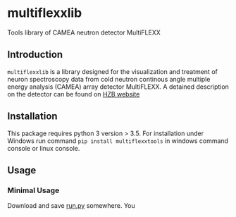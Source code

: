 # multiflexxlib
Tools library of CAMEA neutron detector MultiFLEXX
## Introduction
```multiflexxlib``` is a library designed for the visualization and treatment of neuron spectroscopy data from cold neutron continous angle multiple energy analysis (CAMEA) array detector MultiFLEXX.
A detained description on the detector can be found on [HZB website](https://www.helmholtz-berlin.de/forschung/oe/em/transport-phenomena/em-amct-instruments/flex/multiflexx_en.html)

## Installation
This package requires python 3 version > 3.5. For installation under Windows
run command ```pip install multiflexxtools``` in windows command console or linux console.
## Usage
### Minimal Usage
Download and save [run.py](https://github.com/yumemi5k/multiflexxlib/blob/master/run.py) somewhere. You